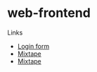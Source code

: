 # web-frontend


Links
* <a href='https://dxxgo.github.io/web/login_form'>Login form</a>
* <a href='https://dxxgo.github.io/web/mixtape'>Mixtape</a>
* <a href='https://dxxgo.github.io/web/disc'>Mixtape</a>
